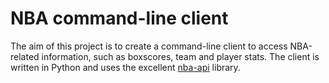 # NBA command-line client
The aim of this project is to create a command-line client to access NBA-related information, such as boxscores, team and player stats. The client is written in Python and uses the excellent [nba-api](https://github.com/swar/nba_api) library.
